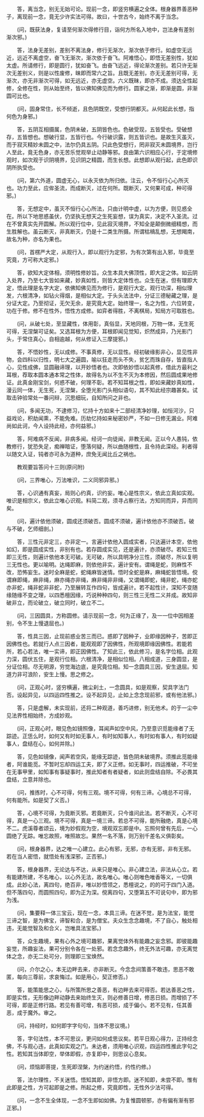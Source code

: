 <!-- { "loadSidebar": true } -->
　　答，离当念，别无无始可论。现前一念，即竖穷横遍之全体。根身器界善恶种子，离现前一念，竟无少许实法可得。故曰，十世古今，始终不离于当念。

　　(问，既获法身，复请至何渐次得修行目，诣何方所名入地中，岂法身有差别渐次邪。)

　　答，法身无差别，差别不离法身，修行无渐次，渐次依于修行。如虚空无远近，远近不离虚空，奋飞无渐次，渐次依于奋飞。阿难悟心，即悟无差别性，犹如太虚。所请修行，即是圆行，犹如奋飞。由奋飞远近，得论渐次差别。若只许无渐次无差别义，则是以性废修，昧即而常六之旨。且既无差别，亦无无差别可得，无渐次，亦无非渐次可得，如无远近，亦无虚空。六义既昧，即亦不成。须达全性起修，全修在性，则从始至终，皆以佛知佛见而为修行。圆家之渐，即渐是圆，非渐圆可比也。

　　(问，固身常住，长不倾逝，且色阴既空，受想行阴都灭。从何起此长想，指何色为身邪。)

　　答，五阴互相摄属，色阴未破，五阴皆色也。色破受现，五皆受也。受破想存，五皆想也。想破行显，五皆行也。今行破识露，则五皆识也。是故生灭虽灭，而于寂灭精妙未圆之中，法尔仍具五阴。只此色受想行，罔非寂灭未圆境界，岂行人至此，竟无色身，亦无苦乐觉观举止动静等邪。良由第六识相应心行，于定境修观时，如次观于识阴境界，见识阴之精圆，而生长想。此想即从观行起，此色即识阴所执受也。

　　(问，第六外道，圆虚无心，以永灭依为所归依。注云，令不恒行心心所灭也。功力至此，应侔圣流，而成断灭，过在何所。既断灭，又何果可成，种可得邪。)

　　答，无想定中，虽灭不恒行心心所法，只由计明中虚，以为方便，则见惑全在。所以下地思惑虽伏，仍坚执无想天之生死妄想，误为真实，决定不入圣流。过在不曾真实先开圆解。所以观行位中，见此寂灭境界，不知全是颠倒微细精想，而生胜解也。虽云断灭，非真断灭，仍是十二类生所摄。所谓枯槁乱想，无想羯南，故名为种，亦名为果也。

　　(问，首楞严大定，从观行入，即以观行为定邪，为有次第有出入邪，毕竟至究竟，方可称大定邪。)

　　答，欲知大定体相，须明性修妙旨。众生本具大佛顶性，即大定之体。如云阴入处界，乃至七大皆如来藏，妙真如性，则皆大定体性也。众生在迷，但有理即大定，悟此理是名字大定，依佛知佛见而为修行，是观行大定。观行功深，相似理发，六根清净，如钻火得烟，是相似大定。于头头法法中，分证三德秘藏之理，是分证大定。乃至彻证，无欠无余，是究竟大定。始终理一，名之为性，六位转变，功在于修。修不在性外，悟性方成修。如弈者得胜，不离棋局，知局方可取胜也。

　　(问，从破七处，至显藏性，体用彰，真俗显，天地同根，万物一体，无生死可得，无涅槃可证矣。又选耳根为方便，耳根即闻见觉知，炽然成异，乃光影门头，于常住真心，自相逾越，何从修证入三摩提邪。)

　　答，不悟妙性，无以成修。不事真修，无以显性。经初破缘影非心，显见性非物，会四科以归性，明七大之遍圆，喻以狂走而头不失，贫乞而珠自存，皆直指人心，见性成佛，显圆融谛理，以开妙悟者也。次即依妙悟以起真修，借此方最利之耳根，荐取本圆本通本常之性体，故得名为以不生不灭为本修因，然后圆成果地修证。此真金刚宝剑，何惑不破，何理不彰。若不知耳根之性，即如来藏妙真如性，漫云同一体，无生死，无涅槃，全堕光影门头相似语句，其不知此经宗趣甚矣。试取击钟验常处一番问辩，沉思细玩，自知所问之非也。

　　(问，多闻无功，不逮修习，忆持十方如来十二部经清净妙理，如恒河沙，只益戏论，积劫闻熏，不能免难。历劫忆持如来秘密妙严，不如一日修无漏业。阿难尚如此诃，今人设持此经，亦何益邪。)

　　答，阿难病不反闻，非病多闻。经诃一向徒闻，非教无闻。正以今人愚钝，依教修行，犹恐失足，痴禅暗证，堕落何疑，所以曲随根性，且令持此深经。利者得以随文入证，钝者亦可永为道种，庶免无闻比丘之祸也。

　　教观要旨答问十三则(原问附)

　　(问，三界唯心，万法唯识，二义同邪异邪。)

　　答，心识通有真妄，局则心约真，识约妄。唯心是性宗义，依此立真如实观。唯识是相宗义，依此立唯心识观。料简二观，须寻占察行法，方知同而异，异而同矣。

　　(问，遍计依他须破，圆成还须破否。圆成不须破，遍计依他亦不须破否。破与不破，乞师细剖。)

　　答，三性元非定三，亦非定一。言遍计依他入圆成实者，只达遍计本空，依他如幻，即是圆成实性，非别有也。若存圆成实见，还是遍计，亦须破尽。若知三性即三无性，则遍计依他本无可破。无可破，所以具明净分三性，须破尽，所以复明三无性也。更以喻明。达绳即麻，则依他非实，遍计安有。谓绳是蛇，则麻性不改，恐怖妄生。迷时全麻是蛇，蛇绳麻皆迷情。悟时全蛇是麻，麻绳蛇皆悟境。傥谓麻即绳，麻非绳，麻亦绳亦非绳，麻非绳非非绳，又谓绳即蛇，绳非蛇，绳亦蛇亦非蛇，绳非蛇非非蛇，乃至展转互作四句，皆成遍计。若不起性计，深知不变随缘随缘不变之理，以四悉檀因缘，巧说种种四句，则三性三无性二义并成。故知非破非立，而论破立，破立同时，破立不二。

　　(问，三因圆具，方称圆修。请示现前一念，何为正缘了，及一一位中因相差别，令不生上慢退屈也。)

　　答，性具三因，止现前惑业苦三而已。惑即了因种子，业即缘因种子，苦即正因佛性也。若就行人点三因者，能观观即了因佛性，所观境即缘因佛性。若能若所，若心若法，唯一实谛，即正因佛性。了知此三，依此修习，是名字位相。此观力深，圆伏五住，是观行位相。六根清净，是相似位相。八相成道，三身圆显，是分证位相。尽无明源，穷觉海边底，是究竟位相。知一念圆具三因，安生退屈。知道力非可浪阶，安生上慢。思之修之。

　　(问，正观心时，竖穷横遍，微尘刹土，一念圆具，如是观察，契具字法门否。设起异见，以四运四性推之。设不起异见，止如上念念现前邪，或有他法邪。)

　　答，只是虚解，未实现前，还将二种观道，善巧进修，别无他术。的于一尘中见法界性相始终，方成妙观。

　　(问，正观心时，眼见色如镜照像，耳闻声如空中风，乃至意识觅能缘者了无踪迹。正恁么时，如何又有时如无事人，有时如知事人，有时如有事人，有时如疑事人，盘结在心，如何并除。)

　　答，见色如镜像，闻声若空风，能缘无踪迹，皆色阴未破境界。须推此觅能缘者，阿谁能觅。不暂时忘却四运工夫，即了义正修。如无事时，四运推破，不可坐在无事甲里，如知事有事疑事时，推此知者有者疑者，如此则盘结自除。不必畏其盘结，立意并除也。

　　(问，推拣时，心不可得，何有三观。境不可得，何有三谛。心境总不可得，何有能所。如是契了义否。)

　　答，心境不可得，为竟断灭邪。若竟断灭，只今谁问此法。若不断灭，心不可得，真是一心三观。境不可得，真是一境三谛。若总不可得，能所融绝，真是心境不二。虎溪尊者颂云，境为妙假观为空，境观双忘即是中。忘照何曾有先后，一心圆绝了无踪。唯忘故照，唯照故忘。果然一名不落，则万别千差名义俱彰矣。

　　(问，根身器界，达之唯一心建立。此心有邪，无邪，亦有无邪，非有无邪。若在当人密悟，就悟处有浅深邪，正否邪。)

　　答，根身器界，无论达与不达，从来只是唯心。非心建立法，非法从心立。若有能建所建，不名唯心，以心外无法，故名唯心。唯心则唯色唯香等义，一切俱成。此妙心法，离四句，绝百非，唯以妙悟领之，悉檀说之，的的可于四门入道。但不落四句，而圆照四句，即为正为深。傥离四句，又堕第五不可说句中，即为邪为浅。

　　(问，集要释一体三宝云，现在一念，本具三谛。在迷不觉，是为法宝，能觉三谛之智，是为佛宝，谛智和合，是为僧宝。夫众生念念趣境，不了自心，触处相违，无能觉智及和合义，岂唯具法宝邪。)

　　答，众生趣境，果有心外之境可趣邪，果离觉体外有能趣之妄念邪。即彼能趣妄觉，所趣妄法，果可分别令各在一处邪。若念念趣外，终无外法可趣，亦无离觉体之念，亦无二处可分，则理即三宝焕然。

　　(问，介尔之心，本无边畔去来，亦非断灭。今念念间策善不敢违，思恶不敢匿，每向三尊前，求哀悔过。如是用心，契正修否。)

　　答，能策能思之心，与所策所思之善恶，有边畔去来可得否。若达善恶之性，即是实性，无形像边畔动静去来始终生灭，则必修善日增，修恶日损。而增损了不可得，即是正修行路。若见有善可增，有恶可损，成于偏小。若不见有，任其善恶，成于魔外。审之。

　　(问，持经时，如何即字字句句，当体不思议境。)

　　答，字句法性，本不可思议，更问如何成思议矣。若平日观心得力，正持经念佛，不与观心违，此真如实观之门。未达者，须用唯心识观，四运四性推此字句之性。若知其当体即空，举体即假，亦复即中，则思议心息矣。

　　(问，烦恼即菩提，生死即涅槃，为约迷约悟，约性约修。)

　　答，法尔理性，不关迷悟。悟知其即，非悟方即。迷不知即，未尝不即。惟有此即是之性，方可起即是之修。所起之修，究竟即性，无性外少法可得。

　　(问，一念不生全体现，一念不生即如如佛。为复惟圆顿邪，亦有偏有渐有邪正邪。)

